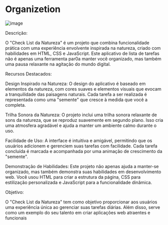 # Organizetion


![image](https://github.com/luizpianooficial/Organizetion/assets/44480258/a202f20a-383a-4d1c-8ca2-43532cfbee64)



Descrição:

O "Check List da Natureza" é um projeto que combina funcionalidade prática com uma experiência envolvente inspirada na natureza, criado com habilidades em HTML, CSS e JavaScript. Este aplicativo de lista de tarefas não é apenas uma ferramenta par0a manter você organizado, mas também uma pausa relaxante na agitação do mundo digital.

Recursos Destacados:

Design Inspirado na Natureza: O design do aplicativo é baseado em elementos da natureza, com cores suaves e elementos visuais que evocam a tranquilidade das paisagens naturais. Cada tarefa a ser realizada é representada como uma "semente" que cresce à medida que você a completa.

Trilha Sonora da Natureza: O projeto inclui uma trilha sonora relaxante de sons da natureza, que se reproduz suavemente em segundo plano. Isso cria uma atmosfera agradável e ajuda a manter um ambiente calmo durante o uso.

Facilidade de Uso: A interface é intuitiva e amigável, permitindo que os usuários adicionem e gerenciem suas tarefas com facilidade. Cada tarefa concluída é marcada e acompanhada por uma animação de crescimento da "semente".

Demonstração de Habilidades: Este projeto não apenas ajuda a manter-se organizado, mas também demonstra suas habilidades em desenvolvimento web. Você usou HTML para criar a estrutura da página, CSS para estilização personalizada e JavaScript para a funcionalidade dinâmica.

Objetivo:

O "Check List da Natureza" tem como objetivo proporcionar aos usuários uma experiência única ao gerenciar suas tarefas diárias. Além disso, serve como um exemplo do seu talento em criar aplicações web atraentes e funcionais
